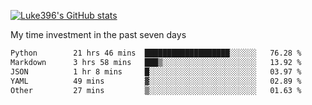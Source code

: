 [![Luke396's GitHub stats](https://github-readme-stats.vercel.app/api?username=luke396&show_icons=true&theme=synthwave&hide=stars)](https://github.com/anuraghazra/github-readme-stats)

My time investment in the past seven days

<!--START_SECTION:waka-->

```txt
Python        21 hrs 46 mins  ███████████████████░░░░░░   76.28 %
Markdown      3 hrs 58 mins   ███▒░░░░░░░░░░░░░░░░░░░░░   13.92 %
JSON          1 hr 8 mins     █░░░░░░░░░░░░░░░░░░░░░░░░   03.97 %
YAML          49 mins         ▓░░░░░░░░░░░░░░░░░░░░░░░░   02.89 %
Other         27 mins         ▒░░░░░░░░░░░░░░░░░░░░░░░░   01.63 %
```

<!--END_SECTION:waka-->

<!--
**luke396/luke396** is a ✨ _special_ ✨ repository because its `README.md` (this file) appears on your GitHub profile.

Here are some ideas to get you started:

- 🔭 I’m currently working on ...
- 🌱 I’m currently learning ...
- 👯 I’m looking to collaborate on ...
- 🤔 I’m looking for help with ...
- 💬 Ask me about ...
- 📫 How to reach me: ...
- 😄 Pronouns: ...
- ⚡ Fun fact: ...
-->


